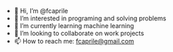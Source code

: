 - 👋 Hi, I’m @fcaprile
- 👀 I’m interested in programing and solving problems
- 🌱 I’m currently learning machine learning
- 💞️ I’m looking to collaborate on work projects
- 📫 How to reach me: fcaprile@gmail.com

<!---
fcaprile/fcaprile is a ✨ special ✨ repository because its `README.md` (this file) appears on your GitHub profile.
You can click the Preview link to take a look at your changes.
--->
